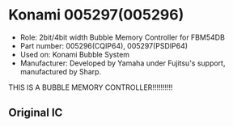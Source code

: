 # Konami 005297(005296)
* Role: 2bit/4bit width Bubble Memory Controller for FBM54DB
* Part number: 005296(CQIP64), 005297(PSDIP64)
* Used on: Konami Bubble System
* Manufacturer: Developed by Yamaha under Fujitsu's support, manufactured by Sharp.

THIS IS A BUBBLE MEMORY CONTROLLER!!!!!!!!!!


## Original IC
